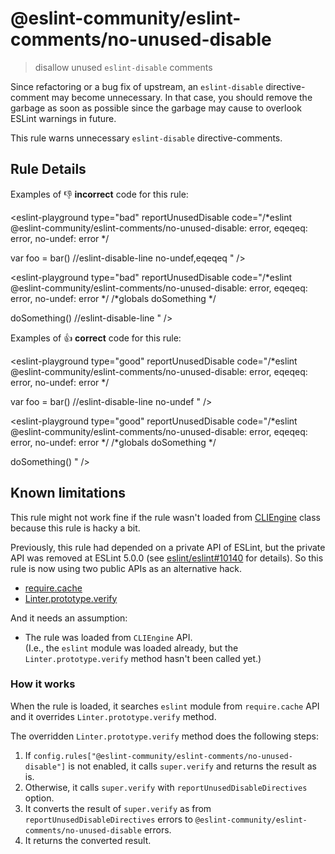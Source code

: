 # @eslint-community/eslint-comments/no-unused-disable

> disallow unused `eslint-disable` comments

Since refactoring or a bug fix of upstream, an `eslint-disable` directive-comment may become unnecessary.
In that case, you should remove the garbage as soon as possible since the garbage may cause to overlook ESLint warnings in future.

This rule warns unnecessary `eslint-disable` directive-comments.

## Rule Details

Examples of :-1: **incorrect** code for this rule:

<eslint-playground type="bad" reportUnusedDisable code="/*eslint @eslint-community/eslint-comments/no-unused-disable: error, eqeqeq: error, no-undef: error */

var foo = bar() //eslint-disable-line no-undef,eqeqeq
" />

<eslint-playground type="bad" reportUnusedDisable code="/*eslint @eslint-community/eslint-comments/no-unused-disable: error, eqeqeq: error, no-undef: error */
/*globals doSomething */

doSomething() //eslint-disable-line
" />

Examples of :+1: **correct** code for this rule:

<eslint-playground type="good" reportUnusedDisable code="/*eslint @eslint-community/eslint-comments/no-unused-disable: error, eqeqeq: error, no-undef: error */

var foo = bar() //eslint-disable-line no-undef
" />

<eslint-playground type="good" reportUnusedDisable code="/*eslint @eslint-community/eslint-comments/no-unused-disable: error, eqeqeq: error, no-undef: error */
/*globals doSomething */

doSomething()
" />

## Known limitations

This rule might not work fine if the rule wasn't loaded from [CLIEngine](https://eslint.org/docs/developer-guide/nodejs-api#cliengine) class because this rule is hacky a bit.

Previously, this rule had depended on a private API of ESLint, but the private API was removed at ESLint 5.0.0 (see [eslint/eslint#10140](https://github.com/eslint/eslint/issues/10140) for details).
So this rule is now using two public APIs as an alternative hack.

- [require.cache](https://nodejs.org/api/modules.html#modules_require_cache)
- [Linter.prototype.verify](https://eslint.org/docs/developer-guide/nodejs-api#linterverify)

And it needs an assumption:

- The rule was loaded from `CLIEngine` API.<br>
  (I.e., the `eslint` module was loaded already, but the `Linter.prototype.verify` method hasn't been called yet.)

### How it works

When the rule is loaded, it searches `eslint` module from `require.cache` API and it overrides `Linter.prototype.verify` method.

The overridden `Linter.prototype.verify` method does the following steps:

1. If `config.rules["@eslint-community/eslint-comments/no-unused-disable"]` is not enabled, it calls `super.verify` and returns the result as is.
2. Otherwise, it calls `super.verify` with `reportUnusedDisableDirectives` option.
3. It converts the result of `super.verify` as from `reportUnusedDisableDirectives` errors to `@eslint-community/eslint-comments/no-unused-disable` errors.
4. It returns the converted result.
